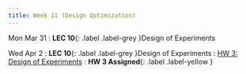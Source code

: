 ```yaml
---
title: Week 11 (Design Optimization)
---
```


Mon Mar 31
: **LEC 10**{: .label .label-grey }Design of Experiments

Wed Apr 2
: **LEC 10**{: .label .label-grey }Design of Experiments
    : [HW 3: Design of Experiments](https://classroom.github.com/a/z5-DiXML)
: **HW 3 Assigned**{: .label .label-yellow }